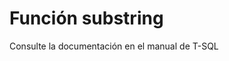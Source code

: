 ﻿---
FunctionName: "substring"
FunctionType: "SQL"
Autogenerated: true
---

# Función  substring

Consulte la documentación en el manual de T-SQL
